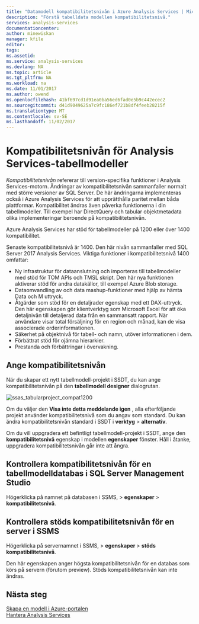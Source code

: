 ```yaml
---
title: "Datamodell kompatibilitetsnivån i Azure Analysis Services | Microsoft Docs"
description: "Förstå tabelldata modellen kompatibilitetsnivå."
services: analysis-services
documentationcenter: 
author: minewiskan
manager: kfile
editor: 
tags: 
ms.assetid: 
ms.service: analysis-services
ms.devlang: NA
ms.topic: article
ms.tgt_pltfrm: NA
ms.workload: na
ms.date: 11/01/2017
ms.author: owend
ms.openlocfilehash: 41bf697cd1d91ea0ba56ed6fad0e5b9c442ecec2
ms.sourcegitcommit: d41d9049625a7c9fc186ef721b8df4feeb28215f
ms.translationtype: MT
ms.contentlocale: sv-SE
ms.lasthandoff: 11/02/2017
---
```

# <a name="compatibility-level-for-analysis-services-tabular-models"></a>Kompatibilitetsnivån för Analysis Services-tabellmodeller

*Kompatibilitetsnivån* refererar till version-specifika funktioner i Analysis Services-motorn. Ändringar av kompatibilitetsnivån sammanfaller normalt med större versioner av SQL Server. De här ändringarna implementeras också i Azure Analysis Services för att upprätthålla paritet mellan båda plattformar. Kompatibilitet ändras även påverka funktionerna i din tabellmodeller. Till exempel har DirectQuery och tabular objektmetadata olika implementeringar beroende på kompatibilitetsnivån. 

Azure Analysis Services har stöd för tabellmodeller på 1200 eller över 1400 kompatibilitet.

Senaste kompatibilitetsnivå är 1400. Den här nivån sammanfaller med SQL Server 2017 Analysis Services. Viktiga funktioner i kompatibilitetsnivå 1400 omfattar:

*  Ny infrastruktur för dataanslutning och importeras till tabellmodeller med stöd för TOM APIs och TMSL skript. Den här nya funktionen aktiverar stöd för andra datakällor, till exempel Azure Blob storage.
*  Dataomvandling av och data mashup-funktioner med hjälp av hämta Data och M uttryck.
*  Åtgärder som stöd för en detaljrader egenskap med ett DAX-uttryck. Den här egenskapen gör klientverktyg som Microsoft Excel för att öka detaljnivån till detaljerad data från en sammansatt rapport. När användare visar total försäljning för en region och månad, kan de visa associerade orderinformationen. 
*  Säkerhet på objektnivå för tabell- och namn, utöver informationen i dem.
*  Förbättrat stöd för ojämna hierarkier.
*  Prestanda och förbättringar i övervakning.
  
## <a name="set-compatibility-level"></a>Ange kompatibilitetsnivån 
 När du skapar ett nytt tabellmodell-projekt i SSDT, du kan ange kompatibilitetsnivån på den **tabellmodell designer** dialogrutan. 
  
 ![ssas_tabularproject_compat1200](./media/analysis-services-compat-level/aas-tabularproject-compat.png)  
  
 Om du väljer den **Visa inte detta meddelande igen** , alla efterföljande projekt använder kompatibilitetsnivå som du angav som standard. Du kan ändra kompatibilitetsnivån standard i SSDT i **verktyg** > **alternativ**.  
  
 Om du vill uppgradera ett befintligt tabellmodell-projekt i SSDT, ange den **kompatibilitetsnivå** egenskap i modellen **egenskaper** fönster. Håll i åtanke, uppgradera kompatibilitetsnivån går inte att ångra.
  
## <a name="check-compatibility-level-for-a-tabular-model-database-in-sql-server-management-studio"></a>Kontrollera kompatibilitetsnivån för en tabellmodelldatabas i SQL Server Management Studio 
 Högerklicka på namnet på databasen i SSMS, > **egenskaper** > **kompatibilitetsnivå**.  
  
## <a name="check-supported-compatibility-level-for-a-server-in-ssms"></a>Kontrollera stöds kompatibilitetsnivån för en server i SSMS  
 Högerklicka på servernamnet i SSMS, > **egenskaper** > **stöds kompatibilitetsnivå**.  
  
 Den här egenskapen anger högsta kompatibilitetsnivån för en databas som körs på servern (förutom preview). Stöds kompatibilitetsnivån kan inte ändras.  

## <a name="next-steps"></a>Nästa steg
  [Skapa en modell i Azure-portalen](analysis-services-create-model-portal.md)   
  [Hantera Analysis Services](analysis-services-manage.md)  
